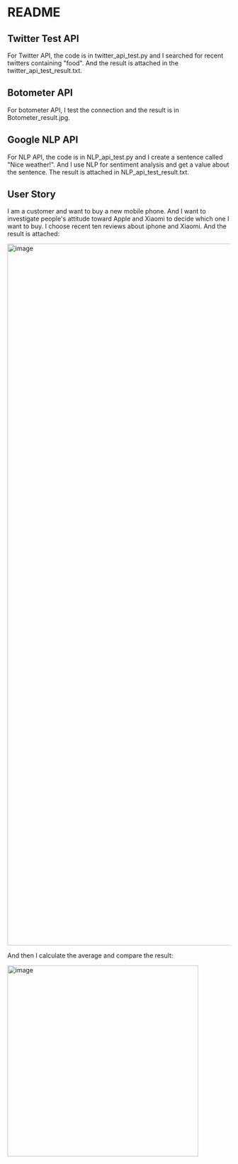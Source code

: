 <h1> README </h1>

<h2>Twitter Test API</h2>

<p>
  For Twitter API, the code is in twitter_api_test.py and I searched for recent twitters containing "food". And the result is attached in the twitter_api_test_result.txt.
</p>

<h2>Botometer API</h2>
<p>
  For botometer API, I test the connection and the result is in Botometer_result.jpg.
</p>

<h2>Google NLP API</h2>

<p>
  For NLP API, the code is in NLP_api_test.py and I create a sentence called "Nice weather!". And I use NLP for sentiment analysis and get a value about the sentence. The result is attached in NLP_api_test_result.txt.
</p>

<h2>
  User Story
</h2>

<p>
  I am a customer and want to buy a new mobile phone. And I want to investigate people's attitude toward Apple and Xiaomi to decide which one I want to buy. I choose recent ten reviews about iphone and Xiaomi. And the result is attached:
</p>

<img width="1583" alt="image" src="https://user-images.githubusercontent.com/113720449/196055607-45ebeb12-ebc5-4c9c-98f3-c5ee0551b202.png">
<p>
  And then I calculate the average and compare the result:
</p>

<img width="431" alt="image" src="https://user-images.githubusercontent.com/113720449/196055022-15c10e1e-409b-4798-9db4-dc927d10a2d3.png">

